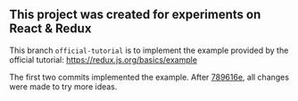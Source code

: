 ## This project was created for experiments on React & Redux

This branch `official-tutorial` is to implement the example provided by the official tutorial: https://redux.js.org/basics/example

The first two commits implemented the example. After 
 [789616e](https://github.com/DerekJi/demo-react-redux/tree/789d16e98b9e3044557ad44e0fcdd6d708c96978), all changes were made to try more ideas.
